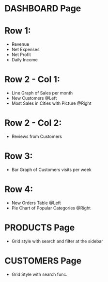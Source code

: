 # DASHBOARD Page


# Row 1:

- Revenue
- Net Expenses
- Net Profit
- Daily Income


# Row 2 - Col 1:

- Line Graph of Sales per month
- New Customers @Left
- Most Sales in Cities with Picture @Right

# Row 2 - Col 2:
- Reviews from Customers


# Row 3:

- Bar Graph of Customers visits per week


# Row 4:

- New Orders Table @Left
- Pie Chart of Popular Categories @Right


# PRODUCTS Page

- Grid style with search and filter at the sidebar


# CUSTOMERS Page

- Grid Style with search func.